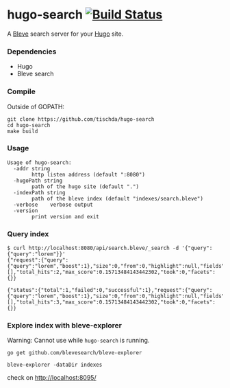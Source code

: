 # hugo-search [![Build Status](https://travis-ci.org/tischda/hugo-search.svg?branch=master)](https://travis-ci.org/tischda/hugo-search)

A [Bleve](http://www.blevesearch.com) search server for your [Hugo](http://gohugo.io) site.

### Dependencies

* Hugo
* Bleve search


### Compile

Outside of GOPATH:

~~~
git clone https://github.com/tischda/hugo-search
cd hugo-search
make build
~~~


### Usage

~~~
Usage of hugo-search:
  -addr string
        http listen address (default ":8080")
  -hugoPath string
        path of the hugo site (default ".")
  -indexPath string
        path of the bleve index (default "indexes/search.bleve")
  -verbose    verbose output
  -version
        print version and exit
~~~

### Query index

~~~
$ curl http://localhost:8080/api/search.bleve/_search -d '{"query":{"query":"lorem"}}'
{"request":{"query":{"query":"lorem","boost":1},"size":0,"from":0,"highlight":null,"fields":null,"facets":null,"explain":false},"hits":[],"total_hits":2,"max_score":0.15713484143442302,"took":0,"facets":{}}

{"status":{"total":1,"failed":0,"successful":1},"request":{"query":{"query":"lorem","boost":1},"size":0,"from":0,"highlight":null,"fields":null,"facets":null,"explain":false},"hits":[],"total_hits":3,"max_score":0.15713484143442302,"took":0,"facets":{}}
~~~

### Explore index with bleve-explorer

Warning: Cannot use while `hugo-search` is running.

~~~
go get github.com/blevesearch/bleve-explorer

bleve-explorer -dataDir indexes
~~~

check on [http://localhost:8095/](http://localhost:8095/)
